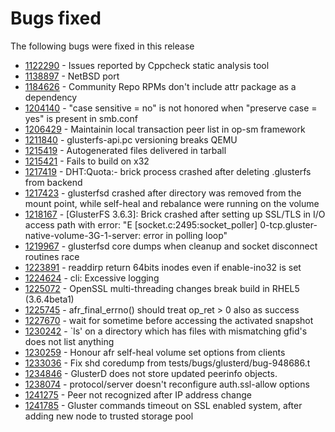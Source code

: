 # Bugs fixed
The following bugs were fixed in this release

- [1122290](https://bugzilla.redhat.com/1122290) - Issues reported by Cppcheck static analysis tool
- [1138897](https://bugzilla.redhat.com/1138897) - NetBSD port
- [1184626](https://bugzilla.redhat.com/1184626) - Community Repo RPMs don't include attr package as a dependency
- [1204140](https://bugzilla.redhat.com/1204140) - "case sensitive = no" is not honored when "preserve case = yes" is present in smb.conf
- [1206429](https://bugzilla.redhat.com/1206429) - Maintainin local transaction peer list in op-sm framework
- [1211840](https://bugzilla.redhat.com/1211840) - glusterfs-api.pc versioning breaks QEMU
- [1215419](https://bugzilla.redhat.com/1215419) - Autogenerated files delivered in tarball
- [1215421](https://bugzilla.redhat.com/1215421) - Fails to build on x32
- [1217419](https://bugzilla.redhat.com/1217419) - DHT:Quota:- brick process crashed after deleting .glusterfs from backend
- [1217423](https://bugzilla.redhat.com/1217423) - glusterfsd crashed after directory was removed from the mount point, while self-heal and rebalance were running on the volume
- [1218167](https://bugzilla.redhat.com/1218167) - [GlusterFS 3.6.3]: Brick crashed after setting up SSL/TLS in I/O access path with error: "E [socket.c:2495:socket_poller] 0-tcp.gluster-native-volume-3G-1-server: error in polling loop"
- [1219967](https://bugzilla.redhat.com/1219967) - glusterfsd core dumps when cleanup and socket disconnect routines race
- [1223891](https://bugzilla.redhat.com/1223891) - readdirp return 64bits inodes even if enable-ino32 is set
- [1224624](https://bugzilla.redhat.com/1224624) - cli: Excessive logging
- [1225072](https://bugzilla.redhat.com/1225072) - OpenSSL multi-threading changes break build in RHEL5 (3.6.4beta1)
- [1225745](https://bugzilla.redhat.com/1225745) - afr_final_errno() should treat op_ret > 0 also as success
- [1227670](https://bugzilla.redhat.com/1227670) - wait for sometime before accessing the activated snapshot
- [1230242](https://bugzilla.redhat.com/1230242) - `ls' on a directory which has files with mismatching gfid's does not list anything
- [1230259](https://bugzilla.redhat.com/1230259) - Honour afr self-heal volume set options from clients
- [1233036](https://bugzilla.redhat.com/1233036) - Fix shd coredump from tests/bugs/glusterd/bug-948686.t
- [1234846](https://bugzilla.redhat.com/1234846) - GlusterD does not store updated peerinfo objects.
- [1238074](https://bugzilla.redhat.com/1238074) - protocol/server doesn't reconfigure auth.ssl-allow options
- [1241275](https://bugzilla.redhat.com/1241275) - Peer not recognized after IP address change
- [1241785](https://bugzilla.redhat.com/1241785) - Gluster commands timeout on SSL enabled system, after adding new node to trusted storage pool
